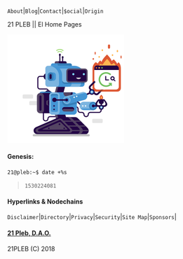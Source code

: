 `About`|`Blog`|`Contact`|`$ocial`|`Origin`

21 PLEB || El Home Pages

![](/docs/assets/images/svgs/21.svg)

#### Genesis:
`21@pleb:~$ date +%s`
>`1530224081`

#### Hyperlinks & Nodechains
`Disclaimer`|`Directory`|`Privacy`|`Security`|`Site Map`|`Sponsors`|


#### [21 Pleb, D.A.O.](https://21pleb.github.io)
21PLEB (C) 2018

